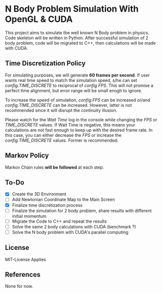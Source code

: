 # N Body Problem Simulation With OpenGL & CUDA

This project aims to simulate the well known N Body problem in physics. Code skeleton will be written in Python. After successful simulation of 2 body problem, code will be migrated to C++, then calculations will be made with CUDA.

## Time Discretization Policy

For simulating purposes, we will generate **60 frames per second**. If user wants real time speed to match the simulation speed, s/he can set *config.TIME_DISCRETE* to reciprocal of *config.FPS*. This will not promise a perfect time alignment, but error range will be small enogh to ignore.

To increase the speed of simulation, *config.FPS* can be increased or/and *config.TIME_DISCRETE* can be increased. However, latter is not recommended since it will disrupt the continuity illusion.

Please watch for the *Wait Time* log in the console while changing the *FPS* or *TIME_DISCRETE* values. If Wait Time is negative, this means your calculations are not fast enough to keep up with the desired frame rate. In this case, you can either decrease the *FPS* or increase the *config.TIME_DISCRETE* values. Former is recommended.

## Markov Policy

Markov Chain rules **will be followed** at each step.

## To-Do

- [x] Create the 3D Environment
- [ ] Add Newtonian Coordinate Map to the Main Screen
- [x] Finalize time discretization process
- [ ] Finalize the simulation for 2 body problem, share results with different initial momentum
- [ ] Migrate the Code to C++ and repeat the results
- [ ] Solve the same 2 body calculations with CUDA (benchmark ?)
- [ ] Solve the N body problem with CUDA's parallel computing

## License

MIT-License Applies

## References

None for now.